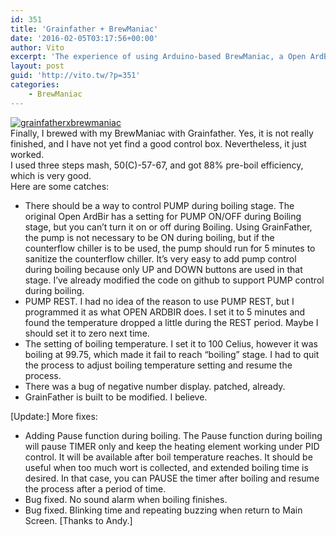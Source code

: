 ```yaml
---
id: 351
title: 'Grainfather + BrewManiac'
date: '2016-02-05T03:17:56+00:00'
author: Vito
excerpt: 'The experience of using Arduino-based BrewManiac, a Open ArdBir "clone", with Grainfather.'
layout: post
guid: 'http://vito.tw/?p=351'
categories:
    - BrewManiac
---
```


[![grainfatherxbrewmaniac](http://vito.tw/wp-content/uploads/2016/02/grainfatherxbrewmaniac.jpg)](http://vito.tw/wp-content/uploads/2016/02/grainfatherxbrewmaniac.jpg)  
Finally, I brewed with my BrewManiac with Grainfather. Yes, it is not really finished, and I have not yet find a good control box. Nevertheless, it just worked.  
I used three steps mash, 50(C)-57-67, and got 88% pre-boil efficiency, which is very good.  
Here are some catches:

- There should be a way to control PUMP during boiling stage. The original Open ArdBir has a setting for PUMP ON/OFF during Boiling stage, but you can’t turn it on or off during Boiling. Using GrainFather, the pump is not necessary to be ON during boiling, but if the counterflow chiller is to be used, the pump should run for 5 minutes to sanitize the counterflow chiller. It’s very easy to add pump control during boiling because only UP and DOWN buttons are used in that stage. I’ve already modified the code on github to support PUMP control during boiling.
- PUMP REST. I had no idea of the reason to use PUMP REST, but I programmed it as what OPEN ARDBIR does. I set it to 5 minutes and found the temperature dropped a little during the REST period. Maybe I should set it to zero next time.
- The setting of boiling temperature. I set it to 100 Celius, however it was boiling at 99.75, which made it fail to reach “boiling” stage. I had to quit the process to adjust boiling temperature setting and resume the process.
- There was a bug of negative number display. patched, already.
- GrainFather is built to be modified. I believe.

\[Update:\] More fixes:

- Adding Pause function during boiling. The Pause function during boiling will pause TIMER only and keep the heating element working under PID control. It will be available after boil temperature reaches. It should be useful when too much wort is collected, and extended boiling time is desired. In that case, you can PAUSE the timer after boiling and resume the process after a period of time.
- Bug fixed. No sound alarm when boiling finishes.
- Bug fixed. Blinking time and repeating buzzing when return to Main Screen. \[Thanks to Andy.\]